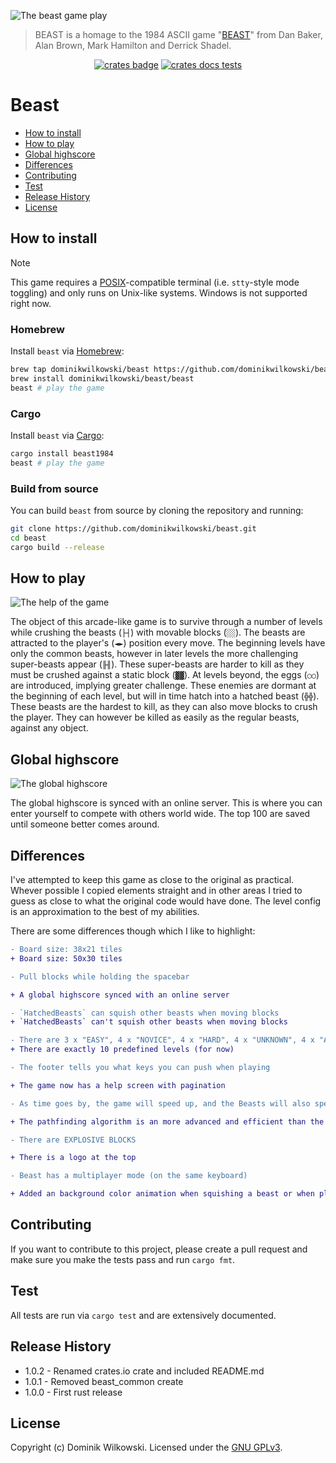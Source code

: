 ![The beast game play](/assets/gameplay.gif)

> BEAST is a homage to the 1984 ASCII game "[BEAST](https://en.wikipedia.org/wiki/Beast_(video_game))"
> from Dan Baker, Alan Brown, Mark Hamilton and Derrick Shadel.

<p align="center">
	<a href="https://crates.io/crates/beast1984"><img src="https://img.shields.io/crates/v/beast1984.svg" alt="crates badge"></a>
	<a href="https://crates.io/crates/beast1984"><img src="https://docs.rs/beast1984/badge.svg" alt="crates docs tests"></a>
</p>

# Beast

- [How to install](#how-to-install)
- [How to play](#how-to-play)
- [Global highscore](#global-highscore)
- [Differences](#differences)
- [Contributing](#contributing)
- [Test](#test)
- [Release History](#release-history)
- [License](#license)


## How to install

> [!NOTE]
> This game requires a [POSIX](https://en.wikipedia.org/wiki/POSIX)-compatible terminal (i.e. `stty`-style mode toggling) and only runs on Unix-like systems.
> Windows is not supported right now.

### Homebrew

Install `beast` via [Homebrew](https://brew.sh/):

```sh
brew tap dominikwilkowski/beast https://github.com/dominikwilkowski/beast.git
brew install dominikwilkowski/beast/beast
beast # play the game
```

### Cargo

Install `beast` via [Cargo](https://doc.rust-lang.org/cargo/):

```sh
cargo install beast1984
beast # play the game
```

### Build from source

You can build `beast` from source by cloning the repository and running:

```sh
git clone https://github.com/dominikwilkowski/beast.git
cd beast
cargo build --release
```

## How to play

![The help of the game](/assets/help.gif)

The object of this arcade-like game is to survive through a number of levels
while crushing the beasts (`├┤`) with movable blocks (`░░`).
The beasts are attracted to the player's (`◄►`) position every move.
The beginning levels have only the common beasts, however in later levels
the more challenging super-beasts appear (`╟╢`).
These super-beasts are harder to kill as they must be crushed against a
static block (`▓▓`).
At levels beyond, the eggs (`○○`) are introduced, implying greater challenge.
These enemies are dormant at the beginning of each level, but will in time hatch
into a hatched beast (`╬╬`).
These beasts are the hardest to kill, as they can also move blocks to crush the
player.
They can however be killed as easily as the regular beasts, against any object.

## Global highscore

![The global highscore](/assets/highscore.gif)

The global highscore is synced with an online server.
This is where you can enter yourself to compete with others world wide.
The top 100 are saved until someone better comes around.

## Differences

I've attempted to keep this game as close to the original as practical.
Whever possible I copied elements straight and in other areas I tried to guess as close to what the original code would have done.
The level config is an approximation to the best of my abilities.

There are some differences though which I like to highlight:
```diff
- Board size: 38x21 tiles
+ Board size: 50x30 tiles

- Pull blocks while holding the spacebar

+ A global highscore synced with an online server

- `HatchedBeasts` can squish other beasts when moving blocks
+ `HatchedBeasts` can't squish other beasts when moving blocks

- There are 3 x "EASY", 4 x "NOVICE", 4 x "HARD", 4 x "UNKNOWN", 4 x "ADVANCED", 4 x "EXPERT" and 3 x "PRO" levels, 
+ There are exactly 10 predefined levels (for now)

- The footer tells you what keys you can push when playing

+ The game now has a help screen with pagination

- As time goes by, the game will speed up, and the Beasts will also speed up

+ The pathfinding algorithm is an more advanced and efficient than the original

- There are EXPLOSIVE BLOCKS

+ There is a logo at the top

- Beast has a multiplayer mode (on the same keyboard)

+ Added an background color animation when squishing a beast or when player dies
```

## Contributing

If you want to contribute to this project, please create a pull request and
make sure you make the tests pass and run `cargo fmt`.

## Test

All tests are run via `cargo test` and are extensively documented.

## Release History
* 1.0.2  -  Renamed crates.io crate and included README.md
* 1.0.1  -  Removed beast_common create
* 1.0.0  -  First rust release

## License
Copyright (c) Dominik Wilkowski.
Licensed under the [GNU GPLv3](https://github.com/dominikwilkowski/beast/blob/main/LICENSE).
